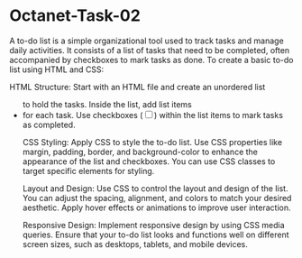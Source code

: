 # Octanet-Task-02
A to-do list is a simple organizational tool used to track tasks and manage daily activities. It consists of a list of tasks that need to be completed, often accompanied by checkboxes to mark tasks as done. To create a basic to-do list using HTML and CSS:

HTML Structure:
Start with an HTML file and create an unordered list <ul> to hold the tasks. Inside the list, add list items <li> for each task. Use checkboxes (<input type="checkbox">) within the list items to mark tasks as completed.

CSS Styling:
Apply CSS to style the to-do list. Use CSS properties like margin, padding, border, and background-color to enhance the appearance of the list and checkboxes. You can use CSS classes to target specific elements for styling.

Layout and Design:
Use CSS to control the layout and design of the list. You can adjust the spacing, alignment, and colors to match your desired aesthetic. Apply hover effects or animations to improve user interaction.

Responsive Design:
Implement responsive design by using CSS media queries. Ensure that your to-do list looks and functions well on different screen sizes, such as desktops, tablets, and mobile devices.
